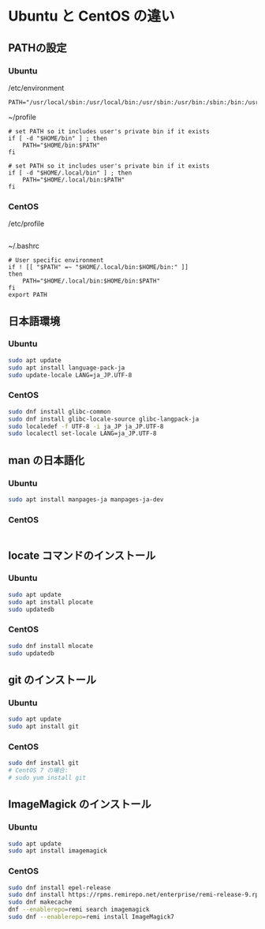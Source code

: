 # Ubuntu と CentOS の違い

## PATHの設定

### Ubuntu

/etc/environment
```
PATH="/usr/local/sbin:/usr/local/bin:/usr/sbin:/usr/bin:/sbin:/bin:/usr/games:/usr/local/games:/snap/bin"
```
~/profile

```
# set PATH so it includes user's private bin if it exists
if [ -d "$HOME/bin" ] ; then
    PATH="$HOME/bin:$PATH"
fi

# set PATH so it includes user's private bin if it exists
if [ -d "$HOME/.local/bin" ] ; then
    PATH="$HOME/.local/bin:$PATH"
fi
```

### CentOS

/etc/profile

```

```


~/.bashrc
```
# User specific environment
if ! [[ "$PATH" =~ "$HOME/.local/bin:$HOME/bin:" ]]
then
    PATH="$HOME/.local/bin:$HOME/bin:$PATH"
fi
export PATH
```


## 日本語環境

### Ubuntu

```bash
sudo apt update
sudo apt install language-pack-ja
sudo update-locale LANG=ja_JP.UTF-8

```

### CentOS

```bash
sudo dnf install glibc-common
sudo dnf install glibc-locale-source glibc-langpack-ja
sudo localedef -f UTF-8 -i ja_JP ja_JP.UTF-8
sudo localectl set-locale LANG=ja_JP.UTF-8

```

## man の日本語化

### Ubuntu

```bash
sudo apt install manpages-ja manpages-ja-dev

```

### CentOS

```bash


```

## locate コマンドのインストール

### Ubuntu

```bash
sudo apt update
sudo apt install plocate
sudo updatedb
```

### CentOS

```bash
sudo dnf install mlocate
sudo updatedb

```

## git のインストール

### Ubuntu

```bash
sudo apt update
sudo apt install git

```

### CentOS

```bash
sudo dnf install git
# CentOS 7 の場合:
# sudo yum install git

```

## ImageMagick のインストール

### Ubuntu

```bash
sudo apt update
sudo apt install imagemagick

```

### CentOS

```bash
sudo dnf install epel-release
sudo dnf install https://rpms.remirepo.net/enterprise/remi-release-9.rpm
sudo dnf makecache
dnf --enablerepo=remi search imagemagick
sudo dnf --enablerepo=remi install ImageMagick7

```
